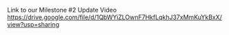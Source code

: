 Link to our Milestone #2 Update Video<br />
https://drive.google.com/file/d/1QbWYiZLOwnF7HkfLqkhJ37xMmKuYkBxX/view?usp=sharing
